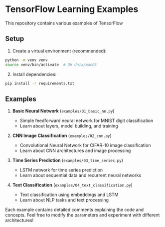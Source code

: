 # TensorFlow Learning Examples

This repository contains various examples of TensorFlow

## Setup

1. Create a virtual environment (recommended):
```bash
python -m venv venv
source venv/bin/activate  # On Unix/macOS
```

2. Install dependencies:
```bash
pip install -r requirements.txt
```

## Examples

1. **Basic Neural Network** (`examples/01_basic_nn.py`)
   - Simple feedforward neural network for MNIST digit classification
   - Learn about layers, model building, and training

2. **CNN Image Classification** (`examples/02_cnn.py`)
   - Convolutional Neural Network for CIFAR-10 image classification
   - Learn about CNN architectures and image processing

3. **Time Series Prediction** (`examples/03_time_series.py`)
   - LSTM network for time series prediction
   - Learn about sequential data and recurrent neural networks

4. **Text Classification** (`examples/04_text_classification.py`)
   - Text classification using embeddings and LSTM
   - Learn about NLP tasks and text processing

Each example contains detailed comments explaining the code and concepts. Feel free to modify the parameters and experiment with different architectures!